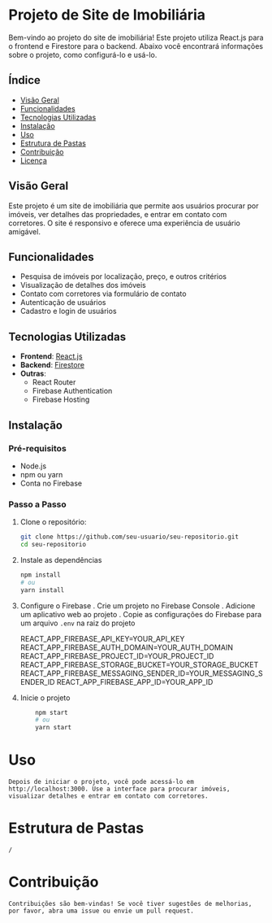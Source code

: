 # Projeto de Site de Imobiliária

Bem-vindo ao projeto do site de imobiliária! Este projeto utiliza React.js para o frontend e Firestore para o backend. Abaixo você encontrará informações sobre o projeto, como configurá-lo e usá-lo.

## Índice

- [Visão Geral](#visão-geral)
- [Funcionalidades](#funcionalidades)
- [Tecnologias Utilizadas](#tecnologias-utilizadas)
- [Instalação](#instalação)
- [Uso](#uso)
- [Estrutura de Pastas](#estrutura-de-pastas)
- [Contribuição](#contribuição)
- [Licença](#licença)

## Visão Geral

Este projeto é um site de imobiliária que permite aos usuários procurar por imóveis, ver detalhes das propriedades, e entrar em contato com corretores. O site é responsivo e oferece uma experiência de usuário amigável.

## Funcionalidades

- Pesquisa de imóveis por localização, preço, e outros critérios
- Visualização de detalhes dos imóveis
- Contato com corretores via formulário de contato
- Autenticação de usuários
- Cadastro e login de usuários

## Tecnologias Utilizadas

- **Frontend**: [React.js](https://reactjs.org/)
- **Backend**: [Firestore](https://firebase.google.com/products/firestore)
- **Outras**:
  - React Router
  - Firebase Authentication
  - Firebase Hosting

## Instalação

### Pré-requisitos

- Node.js
- npm ou yarn
- Conta no Firebase

### Passo a Passo

1. Clone o repositório:
   ```bash
   git clone https://github.com/seu-usuario/seu-repositorio.git
   cd seu-repositorio

2. Instale as dependências
    ```bash
    npm install
    # ou
    yarn install

3. Configure o Firebase
    . Crie um projeto no Firebase Console
    . Adicione um aplicativo web ao projeto
    . Copie as configurações do Firebase para um arquivo `.env` na raiz do projeto

    REACT_APP_FIREBASE_API_KEY=YOUR_API_KEY
    REACT_APP_FIREBASE_AUTH_DOMAIN=YOUR_AUTH_DOMAIN
    REACT_APP_FIREBASE_PROJECT_ID=YOUR_PROJECT_ID
    REACT_APP_FIREBASE_STORAGE_BUCKET=YOUR_STORAGE_BUCKET
    REACT_APP_FIREBASE_MESSAGING_SENDER_ID=YOUR_MESSAGING_SENDER_ID
    REACT_APP_FIREBASE_APP_ID=YOUR_APP_ID

4. Inicie o projeto
    ```bash
        npm start
        # ou
        yarn start

    
# Uso
    Depois de iniciar o projeto, você pode acessá-lo em http://localhost:3000. Use a interface para procurar imóveis, visualizar detalhes e entrar em contato com corretores.

# Estrutura de Pastas
    /

# Contribuição
    Contribuições são bem-vindas! Se você tiver sugestões de melhorias, por favor, abra uma issue ou envie um pull request.






